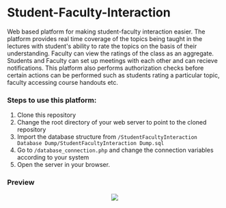 # Student-Faculty-Interaction
Web based platform for making student-faculty interaction easier. The platform provides real time coverage of the topics being taught in the lectures with student's ability to rate the topics on the basis of their understanding. Faculty can view the ratings of the class as an aggregate. Students and Faculty can set up meetings with each other and can recieve notifications. This platform also performs authorization checks before certain actions can be performed such as students rating a particular topic, faculty accessing course handouts etc.

<h3>Steps to use this platform:</h3>

1. Clone this repository
2. Change the root directory of your web server to point to the cloned repository
3. Import the database structure from `/StudentFacultyInteraction Database Dump/StudentFacultyInteraction Dump.sql`
4. Go to `/database_connection.php` and change the connection variables according to your system
5. Open the server in your browser.
<h3>Preview</h3>

<p align="center">
  <img src="https://github.com/piyush-jaiswal/Student-Faculty-Interaction/blob/master/docs/SFI.gif">
</p>

